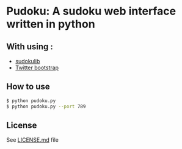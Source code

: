 # Pudoku: A sudoku web interface written in python

## With using :

* [sudokulib](http://pypi.python.org/pypi/sudokulib)
* [Twitter bootstrap](https://github.com/Twitter/bootstrap)


## How to use

```bash
$ python pudoku.py
$ python pudoku.py --port 789
```

## License

See [LICENSE.md](https://github.com/s1n4/pudoku/tree/master/LICENSE.md) file